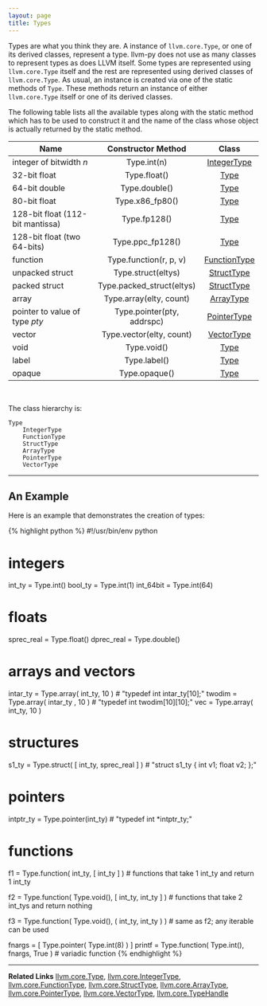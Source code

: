 ```yaml
---
layout: page
title: Types
---
```


Types are what you think they are. A instance of `llvm.core.Type`, or
one of its derived classes, represent a type. llvm-py does not use as
many classes to represent types as does LLVM itself. Some types are
represented using `llvm.core.Type` itself and the rest are represented
using derived classes of `llvm.core.Type`. As usual, an instance is created
via one of the static methods of `Type`. These methods return an
instance of either `llvm.core.Type` itself or one of its derived
classes.

The following table lists all the available types along with the static
method which has to be used to construct it and the name of the class whose
object is actually returned by the static method.


Name | Constructor Method | Class |
-----|:------------------:|:-----:|
integer of bitwidth *n* | Type.int(n) | [IntegerType][llvm.core.IntegerType] |
32-bit float | Type.float() | [Type][llvm.core.Type] |
64-bit double | Type.double() | [Type][llvm.core.Type] |
80-bit float | Type.x86_fp80() | [Type][llvm.core.Type] |
128-bit float (112-bit mantissa) | Type.fp128() | [Type][llvm.core.Type] |
128-bit float (two 64-bits) | Type.ppc_fp128() | [Type][llvm.core.Type] |
function | Type.function(r, p, v) | [FunctionType][llvm.core.FunctionType] |
unpacked struct | Type.struct(eltys) | [StructType][llvm.core.StructType] |
packed struct | Type.packed_struct(eltys) | [StructType][llvm.core.StructType] |
array | Type.array(elty, count) | [ArrayType][llvm.core.ArrayType] |
pointer to value of type *pty* | Type.pointer(pty, addrspc) | [PointerType][llvm.core.PointerType] |
vector | Type.vector(elty, count) | [VectorType][llvm.core.VectorType] |
void | Type.void() | [Type][llvm.core.Type] |
label | Type.label() | [Type][llvm.core.Type] |
opaque | Type.opaque() | [Type][llvm.core.Type] |

<br/>


The class hierarchy is:


    Type
        IntegerType
        FunctionType
        StructType
        ArrayType
        PointerType
        VectorType



* * *

## An Example

Here is an example that demonstrates the creation of types:

{% highlight python %}
#!/usr/bin/env python

# integers
int_ty      = Type.int()
bool_ty     = Type.int(1)
int_64bit   = Type.int(64)

# floats
sprec_real  = Type.float()
dprec_real  = Type.double()

# arrays and vectors
intar_ty    = Type.array( int_ty, 10 )     # "typedef int intar_ty[10];"
twodim      = Type.array( intar_ty , 10 )  # "typedef int twodim[10][10];"
vec         = Type.array( int_ty, 10 )

# structures
s1_ty       = Type.struct( [ int_ty, sprec_real ] )
    # "struct s1_ty { int v1; float v2; };"

# pointers
intptr_ty   = Type.pointer(int_ty)         # "typedef int *intptr_ty;"

# functions
f1 = Type.function( int_ty, [ int_ty ] )
    # functions that take 1 int_ty and return 1 int_ty

f2 = Type.function( Type.void(), [ int_ty, int_ty ] )
    # functions that take 2 int_tys and return nothing

f3 = Type.function( Type.void(), ( int_ty, int_ty ) )
    # same as f2; any iterable can be used

fnargs = [ Type.pointer( Type.int(8) ) ]
printf = Type.function( Type.int(), fnargs, True ) # variadic function
{% endhighlight %}

* * *

**Related Links**
[llvm.core.Type][],
[llvm.core.IntegerType][],
[llvm.core.FunctionType][],
[llvm.core.StructType][],
[llvm.core.ArrayType][],
[llvm.core.PointerType][],
[llvm.core.VectorType][],
[llvm.core.TypeHandle][]





[llvm.core.Type]: llvm.core.Type.html
[llvm.core.IntegerType]: llvm.core.IntegerType.html
[llvm.core.FunctionType]: llvm.core.FunctionType.html
[llvm.core.StructType]: llvm.core.StructType.html
[llvm.core.ArrayType]: llvm.core.ArrayType.html
[llvm.core.PointerType]: llvm.core.PointerType.html
[llvm.core.VectorType]: llvm.core.VectorType.html
[llvm.core.TypeHandle]: llvm.core.TypeHandle.html

